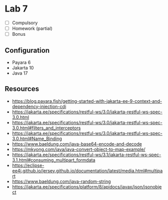 # Lab 7

* [ ] Compulsory
* [ ] Homework (partial)
* [ ] Bonus

## Configuration
* Payara 6
* Jakarta 10
* Java 17

## Resources
* https://blog.payara.fish/getting-started-with-jakarta-ee-9-context-and-dependency-injection-cdi
* https://jakarta.ee/specifications/restful-ws/3.0/jakarta-restful-ws-spec-3.0.html
* https://jakarta.ee/specifications/restful-ws/3.0/jakarta-restful-ws-spec-3.0.html#filters_and_interceptors
* https://jakarta.ee/specifications/restful-ws/3.0/jakarta-restful-ws-spec-3.0.html#Name_Binding
* https://www.baeldung.com/java-base64-encode-and-decode
* https://mkyong.com/java/java-convert-object-to-map-example/
* https://jakarta.ee/specifications/restful-ws/3.1/jakarta-restful-ws-spec-3.1.html#consuming_multipart_formdata
* https://eclipse-ee4j.github.io/jersey.github.io/documentation/latest/media.html#multipart
* https://www.baeldung.com/java-random-string
* https://jakarta.ee/specifications/platform/8/apidocs/javax/json/jsonobject